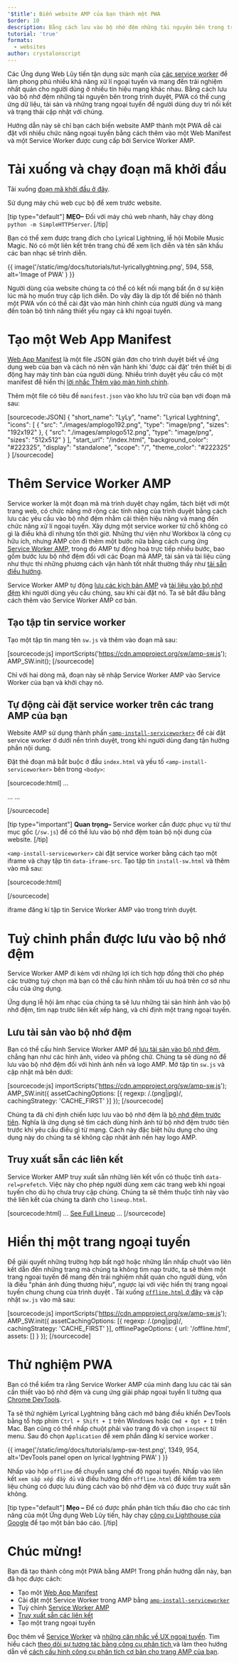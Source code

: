 ```yaml
---
'$title': Biến website AMP của bạn thành một PWA
$order: 10
description: Bằng cách lưu vào bộ nhớ đệm những tài nguyên bên trong trình duyệt, PWA có thể cung ứng dữ liệu, tài sản và những trang ngoại tuyến để người dùng duy trì nối kết và trạng thái cập nhật với chúng.
tutorial: 'true'
formats:
  - websites
author: crystalonscript
---
```


Các Ứng dụng Web Lũy tiến tận dụng sức mạnh của [các service worker](https://developer.mozilla.org/en-US/docs/Web/API/Service_Worker_API) để làm phong phú nhiều khả năng xử lí ngoại tuyến và mang đến trải nghiệm nhất quán cho người dùng ở nhiều tín hiệu mạng khác nhau. Bằng cách lưu vào bộ nhớ đệm những tài nguyên bên trong trình duyệt, PWA có thể cung ứng dữ liệu, tài sản và những trang ngoại tuyến để người dùng duy trì nối kết và trạng thái cập nhật với chúng.

Hướng dẫn này sẽ chỉ bạn cách biến website AMP thành một PWA dễ cài đặt với nhiều chức năng ngoại tuyến bằng cách thêm vào một Web Manifest và một Service Worker được cung cấp bởi Service Worker AMP.

# Tải xuống và chạy đoạn mã khởi đầu

Tải xuống [đoạn mã khởi đầu ở đây](/static/files/tutorials/amptopwa.zip).

Sử dụng máy chủ web cục bộ để xem trước website.

[tip type="default"] **MẸO–** Đối với máy chủ web nhanh, hãy chạy dòng `python -m SimpleHTTPServer`. [/tip]

Bạn có thể xem được trang đích cho Lyrical Lightning, lễ hội Mobile Music Magic. Nó có một liên kết trên trang chủ để xem lịch diễn và tên sân khấu các ban nhạc sẽ trình diễn.

{{ image('/static/img/docs/tutorials/tut-lyricallyghtning.png', 594, 558, alt='Image of PWA' ) }}

Người dùng của website chúng ta có thể có kết nối mạng bất ổn ở sự kiện lúc mà họ muốn truy cập lịch diễn. Do vậy đây là dịp tốt để biến nó thành một PWA vốn có thể cài đặt vào màn hình chính của người dùng và mang đến toàn bộ tính năng thiết yếu ngay cả khi ngoại tuyến.

# Tạo một Web App Manifest

[Web App Manifest](https://developers.google.com/web/fundamentals/web-app-manifest/) là một file JSON giản đơn cho trình duyệt biết về ứng dụng web của bạn và cách nó nên vận hành khi 'được cài đặt' trên thiết bị di động hay máy tính bàn của người dùng. Nhiều trình duyệt yêu cầu có một manifest để hiển thị [lời nhắc Thêm vào màn hình chính](https://developers.google.com/web/fundamentals/app-install-banners/).

Thêm một file có tiêu đề `manifest.json` vào kho lưu trữ của bạn với đoạn mã sau:

[sourcecode:JSON]
{
"short_name": "LyLy",
"name": "Lyrical Lyghtning",
"icons": [
{
"src": "./images/amplogo192.png",
"type": "image/png",
"sizes": "192x192"
},
{
"src": "./images/amplogo512.png",
"type": "image/png",
"sizes": "512x512"
}
],
"start_url": "/index.html",
"background_color": "#222325",
"display": "standalone",
"scope": "/",
"theme_color": "#222325"
}
[/sourcecode]

# Thêm Service Worker AMP

Service worker là một đoạn mã mà trình duyệt chạy ngầm, tách biệt với một trang web, có chức năng mở rộng các tính năng của trình duyệt bằng cách lưu các yêu cầu vào bộ nhớ đệm nhằm cải thiện hiệu năng và mang đến chức năng xử lí ngoại tuyến. Xây dựng một service worker từ chỗ không có gì là điều khả dĩ nhưng tốn thời giờ. Những thư viện như Workbox là công cụ hữu ích, nhưng AMP còn đi thêm một bước nữa bằng cách cung ứng [Service Worker AMP](https://github.com/ampproject/amp-sw), trong đó AMP tự động hoá trực tiếp nhiều bước, bao gồm bước lưu bộ nhớ đệm đối với các Đoạn mã AMP, tài sản và tài liệu cũng như thực thi những phương cách vận hành tốt nhất thường thấy như [tải sẵn điều hướng](https://developers.google.com/web/updates/2017/02/navigation-preload).

Service Worker AMP tự động [lưu các kịch bản AMP](https://github.com/ampproject/amp-sw/tree/master/src/modules/amp-caching) và [tài liệu vào bộ nhớ đệm](https://github.com/ampproject/amp-sw/tree/master/src/modules/document-caching) khi người dùng yêu cầu chúng, sau khi cài đặt nó. Ta sẽ bắt đầu bằng cách thêm vào Service Worker AMP cơ bản.

## Tạo tập tin service worker

Tạo một tập tin mang tên `sw.js` và thêm vào đoạn mã sau:

[sourcecode:js]
importScripts('https://cdn.ampproject.org/sw/amp-sw.js');
AMP_SW.init();
[/sourcecode]

Chỉ với hai dòng mã, đoạn này sẽ nhập Service Worker AMP vào Service Worker của bạn và khởi chạy nó.

## Tự động cài đặt service worker trên các trang AMP của bạn

Website AMP sử dụng thành phần [`<amp-install-serviceworker>`](../../../documentation/components/reference/amp-install-serviceworker.md) để cài đặt service worker ở dưới nền trình duyệt, trong khi người dùng đang tận hưởng phần nội dung.

Đặt thẻ đoạn mã bắt buộc ở đầu `index.html` và yếu tố `<amp-install-serviceworker>` bên trong `<body>`:

[sourcecode:html]
…

<script async custom-element="amp-install-serviceworker" src="https://cdn.ampproject.org/v0/amp-install-serviceworker-0.1.js"></script>

…
...
<amp-install-serviceworker src="/sw.js"
           data-iframe-src="install-sw.html"
           layout="nodisplay">
</amp-install-serviceworker>

</body>
[/sourcecode]

[tip type="important"] **Quan trọng–** Service worker cần được phục vụ từ thư mục gốc (`/sw.js`) để có thể lưu vào bộ nhớ đệm toàn bộ nội dung của website. [/tip]

`<amp-install-serviceworker>` cài đặt service worker bằng cách tạo một iframe và chạy tập tin `data-iframe-src`. Tạo tập tin `install-sw.html` và thêm vào mã sau:

[sourcecode:html]

<!doctype html>
<title>installing service worker</title>
<script type='text/javascript'>
 if('serviceWorker' in navigator) {
   navigator.serviceWorker.register('./sw.js');
 };
</script>
[/sourcecode]

iframe đăng kí tập tin Service Worker AMP vào trong trình duyệt.

# Tuỳ chỉnh phần được lưu vào bộ nhớ đệm

Service Worker AMP đi kèm với những lợi ích tích hợp đồng thời cho phép các trường tuỳ chọn mà bạn có thể cấu hình nhằm tối ưu hoá trên cơ sở nhu cầu của ứng dụng.

Ứng dụng lễ hội âm nhạc của chúng ta sẽ lưu những tài sản hình ảnh vào bộ nhớ đệm, tìm nạp trước liên kết xếp hàng, và chỉ định một trang ngoại tuyến.

## Lưu tài sản vào bộ nhớ đệm

Bạn có thể cấu hình Service Worker AMP để [lưu tài sản vào bộ nhớ đệm](https://github.com/ampproject/amp-sw/tree/master/src/modules/asset-caching), chẳng hạn như các hình ảnh, video và phông chữ. Chúng ta sẽ dùng nó để lưu vào bộ nhớ đệm đối với hình ảnh nền và logo AMP. Mở tập tin `sw.js` và cập nhật mã bên dưới:

[sourcecode:js]
importScripts('https://cdn.ampproject.org/sw/amp-sw.js');
AMP_SW.init({
assetCachingOptions: [{
regexp: /\.(png|jpg)/,
cachingStrategy: 'CACHE_FIRST'
}]
});
[/sourcecode]

Chúng ta đã chỉ định chiến lược lưu vào bộ nhớ đệm là [bộ nhớ đệm trước tiên](https://developers.google.com/web/fundamentals/instant-and-offline/offline-cookbook/#cache-falling-back-to-network). Nghĩa là ứng dụng sẽ tìm cách dùng hình ảnh từ bộ nhớ đệm trước tiên trước khi yêu cầu điều gì từ mạng. Cách này đặc biệt hữu dụng cho ứng dụng này do chúng ta sẽ không cập nhật ảnh nền hay logo AMP.

## Truy xuất sẵn các liên kết

Service Worker AMP truy xuất sẵn những liên kết vốn có thuộc tính `data-rel=prefetch`. Việc này cho phép người dùng xem các trang web khi ngoại tuyến cho dù họ chưa truy cập chúng. Chúng ta sẽ thêm thuộc tính này vào thẻ liên kết của chúng ta dành cho `lineup.html`.

[sourcecode:html]
...
<a href="/lineup.html" data-rel="prefetch">See Full Lineup</a>
...
[/sourcecode]

# Hiển thị một trang ngoại tuyến

Để giải quyết những trường hợp bất ngờ hoặc những lần nhấp chuột vào liên kết dẫn đến những trang mà chúng ta không tìm nạp trước, ta sẽ thêm một trang ngoại tuyến để mang đến trải nghiệm nhất quán cho người dùng, vốn là điều "phản ánh đúng thương hiệu", ngược lại với việc hiển thị trang ngoại tuyến chung chung của trình duyệt . Tải xuống [`offline.html` ở đây](/static/files/tutorials/offline.zip) và cập nhật `sw.js` vào mã sau:

[sourcecode:js]
importScripts('https://cdn.ampproject.org/sw/amp-sw.js');
AMP_SW.init({
assetCachingOptions: [{
regexp: /\.(png|jpg)/,
cachingStrategy: 'CACHE_FIRST'
}],
offlinePageOptions: {
url: '/offline.html',
assets: []
}
});
[/sourcecode]

# Thử nghiệm PWA

Bạn có thể kiểm tra rằng Service Worker AMP của mình đang lưu các tài sản cần thiết vào bộ nhớ đệm và cung ứng giải pháp ngoại tuyến lí tưởng qua [Chrome DevTools](https://developers.google.com/web/tools/chrome-devtools/progressive-web-apps).

Ta sẽ thử nghiệm Lyrical Lyghtning bằng cách mở bảng điều khiển DevTools bằng tổ hợp phím `Ctrl + Shift + I` trên Windows hoặc `Cmd + Opt + I` trên Mac. Bạn cũng có thể nhấp chuột phải vào trang đó và chọn `inspect` từ menu. Sau đó chọn `Application` để xem phần đăng kí service worker .

{{ image('/static/img/docs/tutorials/amp-sw-test.png', 1349, 954, alt='DevTools panel open on lyrical lyghtning PWA' ) }}

Nhấp vào hộp `offline` để chuyển sang chế độ ngoại tuyến. Nhấp vào liên kết `xem sắp xếp đầy đủ` và điều hướng đến `offline.html` để kiểm tra xem liệu chúng có được lưu đúng cách vào bộ nhớ đệm và có được truy xuất sẵn không.

[tip type="default"] **Mẹo –** Để có được phần phân tích thấu đáo cho các tính năng của một Ứng dụng Web Lũy tiến, hãy chạy [công cụ Lighthouse của Google](https://developers.google.com/web/ilt/pwa/lighthouse-pwa-analysis-tool) để tạo một bản báo cáo. [/tip]

# Chúc mừng!

Bạn đã tạo thành công một PWA bằng AMP! Trong phần hướng dẫn này, bạn đã học được cách:

- Tạo một [Web App Manifest](https://developers.google.com/web/fundamentals/web-app-manifest/)
- Cài đặt một Service Worker trong AMP bằng [`amp-install-serviceworker`](../../../documentation/components/reference/amp-install-serviceworker.md)
- Tuỳ chỉnh [Service Worker AMP ](https://amp.dev/documentation/guides-and-tutorials/optimize-and-measure/amp-as-pwa.html)
- [Truy xuất sẵn các liên kết](https://developer.mozilla.org/en-US/docs/Web/HTTP/Link_prefetching_FAQ)
- Tạo một trang ngoại tuyến

Đọc thêm về [Service Worker](https://amp.dev/documentation/guides-and-tutorials/optimize-and-measure/amp-as-pwa.html) và [những cân nhắc về UX ngoại tuyến](https://developers.google.com/web/fundamentals/instant-and-offline/offline-ux). Tìm hiểu cách [theo dõi sự tương tác bằng công cụ phân tích ](https://amp.dev/documentation/guides-and-tutorials/optimize-measure/configure-analytics/index.html)và làm theo hướng dẫn về [cách cấu hình công cụ phân tích cơ bản cho trang AMP của bạn](https://amp.dev/documentation/guides-and-tutorials/optimize-and-measure/tracking-engagement.html).
